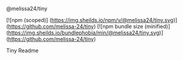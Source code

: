 @melissa24/tiny

[![npm (scoped)]
(https://img.sheilds.io/npm/v/@melissa24/tiny.svg)]
(https://github.com/melissa-24/tiny)
[![npm bundle size (minified)]
(https://img.sheilds.io/bundlephobia/min/@melissa24/tiny.svg)]
(https://github.com/melissa-24/tiny)

Tiny Readme

